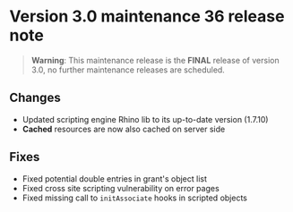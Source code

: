 Version 3.0 maintenance 36 release note
=======================================

> **Warning**: This maintenance release is the **FINAL** release of version 3.0,
> no further maintenance releases are scheduled.

Changes
-------

- Updated scripting engine Rhino lib to its up-to-date version (1.7.10)
- **Cached** resources are now also cached on server side

Fixes
-----

- Fixed potential double entries in grant's object list
- Fixed cross site scripting vulnerability on error pages
- Fixed missing call to `initAssociate` hooks in scripted objects
